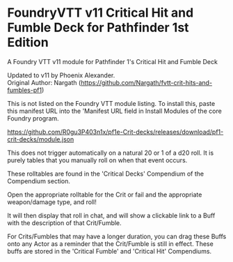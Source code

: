 # FoundryVTT v11 Critical Hit and Fumble Deck for Pathfinder 1st Edition
A Foundry VTT v11 module for Pathfinder 1's Critical Hit and Fumble Deck

Updated to v11 by Phoenix Alexander.  
Original Author: Nargath (https://github.com/Nargath/fvtt-crit-hits-and-fumbles-pf1)

This is not listed on the Foundry VTT module listing.
To install this, paste this manifest URL into the 'Manifest URL field in Install Modules of the core Foundry program.

https://github.com/R0gu3P403n1x/pf1e-Crit-decks/releases/download/pf1-crit-decks/module.json

This does not trigger automatically on a natural 20 or 1 of a d20 roll. It is purely tables that you manually roll on when that event occurs.

These rolltables are found in the 'Critical Decks' Compendium of the Compendium section.

Open the appropriate rolltable for the Crit or fail and the appropriate weapon/damage type, and roll!

It will then display that roll in chat, and will show a clickable link to a Buff with the description of that Crit/Fumble.

For Crits/Fumbles that may have a longer duration, you can drag these Buffs onto any Actor as a reminder that the Crit/Fumble is still in effect.
These buffs are stored in the 'Critical Fumble' and 'Critical Hit' Compendiums.
